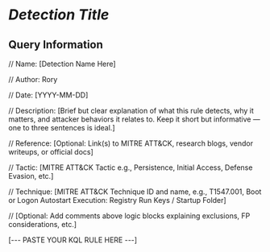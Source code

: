 # *Detection Title*

## Query Information

// Name: [Detection Name Here]

// Author: Rory

// Date: [YYYY-MM-DD]

// Description: [Brief but clear explanation of what this rule detects, why it matters, and attacker behaviors it relates to. Keep it short but informative — one to three sentences is ideal.]

// Reference: [Optional: Link(s) to MITRE ATT&CK, research blogs, vendor writeups, or official docs]

// Tactic: [MITRE ATT&CK Tactic e.g., Persistence, Initial Access, Defense Evasion, etc.]

// Technique: [MITRE ATT&CK Technique ID and name, e.g., T1547.001, Boot or Logon Autostart Execution: Registry Run Keys / Startup Folder]

// [Optional: Add comments above logic blocks explaining exclusions, FP considerations, etc.]

[--- PASTE YOUR KQL RULE HERE ---]

